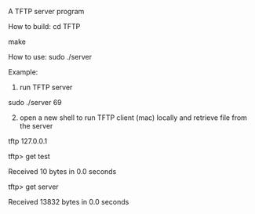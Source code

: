 A TFTP server program

How to build:
cd TFTP

make

How to use:
sudo ./server <port num>

Example:

1. run TFTP server

sudo ./server 69

2. open a new shell to run TFTP client (mac) locally and retrieve file from the server

tftp 127.0.0.1

tftp> get test

Received 10 bytes in 0.0 seconds

tftp> get server

Received 13832 bytes in 0.0 seconds
